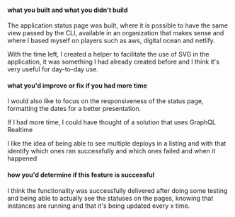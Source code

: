 #### what you built and what you didn't build

The application status page was built, where it is possible to have the same view passed by the CLI, available in an organization that makes sense and where I based myself on players such as aws, digital ocean and netlify.

With the time left, I created a helper to facilitate the use of SVG in the application, it was something I had already created before and I think it's very useful for day-to-day use. 

#### what you'd improve or fix if you had more time

I would also like to focus on the responsiveness of the status page, formatting the dates for a better presentation. 

If I had more time, I could have thought of a solution that uses GraphQL Realtime

I like the idea of being able to see multiple deploys in a listing and with that identify which ones ran successfully and which ones failed and when it happened 

#### how you'd determine if this feature is successful

I think the functionality was successfully delivered after doing some testing and being able to actually see the statuses on the pages, knowing that instances are running and that it's being updated every x time. 
